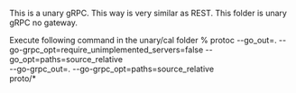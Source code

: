 This is a unary gRPC.
This way is very similar as REST.
This folder is unary gRPC no gateway.

Execute following command in the unary/cal folder
% protoc --go_out=. --go-grpc_opt=require_unimplemented_servers=false --go_opt=paths=source_relative \
--go-grpc_out=. --go-grpc_opt=paths=source_relative \
proto/*